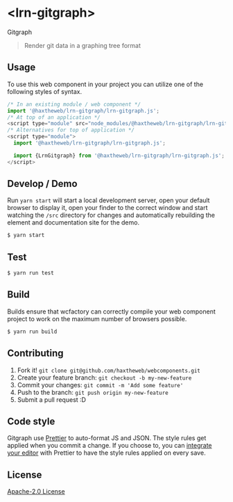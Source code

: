 # &lt;lrn-gitgraph&gt;

Gitgraph
> Render git data in a graphing tree format

## Usage
To use this web component in your project you can utilize one of the following styles of syntax.

```js
/* In an existing module / web component */
import '@haxtheweb/lrn-gitgraph/lrn-gitgraph.js';
/* At top of an application */
<script type="module" src="node_modules/@haxtheweb/lrn-gitgraph/lrn-gitgraph.js"></script>
/* Alternatives for top of application */
<script type="module">
  import '@haxtheweb/lrn-gitgraph/lrn-gitgraph.js';

  import {LrnGitgraph} from '@haxtheweb/lrn-gitgraph/lrn-gitgraph.js';
</script>
```

## Develop / Demo
Run `yarn start` will start a local development server, open your default browser to display it, open your finder to the correct window and start watching the `/src` directory for changes and automatically rebuilding the element and documentation site for the demo.
```bash
$ yarn start
```

## Test

```bash
$ yarn run test
```

## Build
Builds ensure that wcfactory can correctly compile your web component project to
work on the maximum number of browsers possible.
```bash
$ yarn run build
```

## Contributing

1. Fork it! `git clone git@github.com/haxtheweb/webcomponents.git`
2. Create your feature branch: `git checkout -b my-new-feature`
3. Commit your changes: `git commit -m 'Add some feature'`
4. Push to the branch: `git push origin my-new-feature`
5. Submit a pull request :D

## Code style

Gitgraph  use [Prettier][prettier] to auto-format JS and JSON.  The style rules get applied when you commit a change.  If you choose to, you can [integrate your editor][prettier-ed] with Prettier to have the style rules applied on every save.

[prettier]: https://github.com/prettier/prettier/
[prettier-ed]: https://github.com/prettier/prettier/#editor-integration
[polyserve]: https://github.com/Polymer/polyserve
[web-component-tester]: https://github.com/Polymer/web-component-tester

## License
[Apache-2.0 License](http://opensource.org/licenses/Apache-2.0)